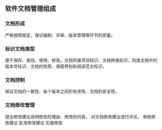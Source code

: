 ## 软件文档管理组成
### 文档形成
严格按照规定，保证编制、评审、版本管理等环节的质量。
### 标识文档类型
便于保存、查找、使用、修改。文档所属项目标识、文档种类标识、同类文档中的版本号标识、文档的性质、保密界别和阅读范文标识。
### 文档控制
保证文档的一致性、各个版本之间的有序性、文档的安全性。
### 文档修改管理
提出修改建议说明修改的理由、修改的内容。
对文档修改建议进行评论。
审核修改建议
批准修改建议
实施修改